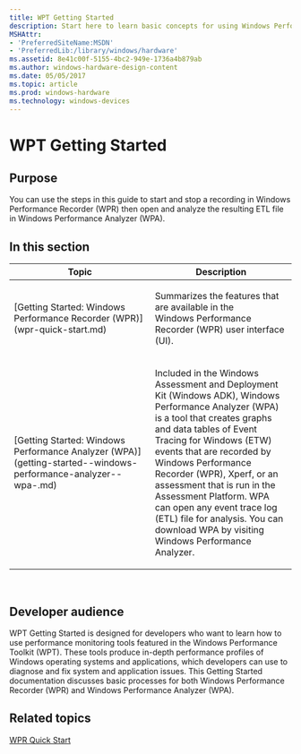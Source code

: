 ```yaml
---
title: WPT Getting Started
description: Start here to learn basic concepts for using Windows Performance Tools (WPT).
MSHAttr:
- 'PreferredSiteName:MSDN'
- 'PreferredLib:/library/windows/hardware'
ms.assetid: 8e41c00f-5155-4bc2-949e-1736a4b879ab
ms.author: windows-hardware-design-content
ms.date: 05/05/2017
ms.topic: article
ms.prod: windows-hardware
ms.technology: windows-devices
---
```


# WPT Getting Started


## Purpose


You can use the steps in this guide to start and stop a recording in Windows Performance Recorder (WPR) then open and analyze the resulting ETL file in Windows Performance Analyzer (WPA).

## In this section


<table>
<colgroup>
<col width="50%" />
<col width="50%" />
</colgroup>
<thead>
<tr class="header">
<th>Topic</th>
<th>Description</th>
</tr>
</thead>
<tbody>
<tr class="odd">
<td><p>[Getting Started: Windows Performance Recorder (WPR)](wpr-quick-start.md)</p></td>
<td><p>Summarizes the features that are available in the Windows Performance Recorder (WPR) user interface (UI).</p></td>
</tr>
<tr class="even">
<td><p>[Getting Started: Windows Performance Analyzer (WPA)](getting-started--windows-performance-analyzer--wpa-.md)</p></td>
<td><p>Included in the Windows Assessment and Deployment Kit (Windows ADK), Windows Performance Analyzer (WPA) is a tool that creates graphs and data tables of Event Tracing for Windows (ETW) events that are recorded by Windows Performance Recorder (WPR), Xperf, or an assessment that is run in the Assessment Platform. WPA can open any event trace log (ETL) file for analysis. You can download WPA by visiting Windows Performance Analyzer.</p></td>
</tr>
</tbody>
</table>

 

## <a href="" id="developer-audience-heading"></a>Developer audience


WPT Getting Started is designed for developers who want to learn how to use performance monitoring tools featured in the Windows Performance Toolkit (WPT). These tools produce in-depth performance profiles of Windows operating systems and applications, which developers can use to diagnose and fix system and application issues. This Getting Started documentation discusses basic processes for both Windows Performance Recorder (WPR) and Windows Performance Analyzer (WPA).

## Related topics


[WPR Quick Start](wpr-quick-start.md)

 

 







